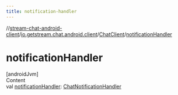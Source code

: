```yaml
---
title: notification-handler
---
```

//[stream-chat-android-client](../../../index.md)/[io.getstream.chat.android.client](../index.md)/[ChatClient](index.md)/[notificationHandler](notificationHandler.md)



# notificationHandler  
[androidJvm]  
Content  
val [notificationHandler](notificationHandler.md): [ChatNotificationHandler](../../io.getstream.chat.android.client.notifications.handler/ChatNotificationHandler/index.md)  



